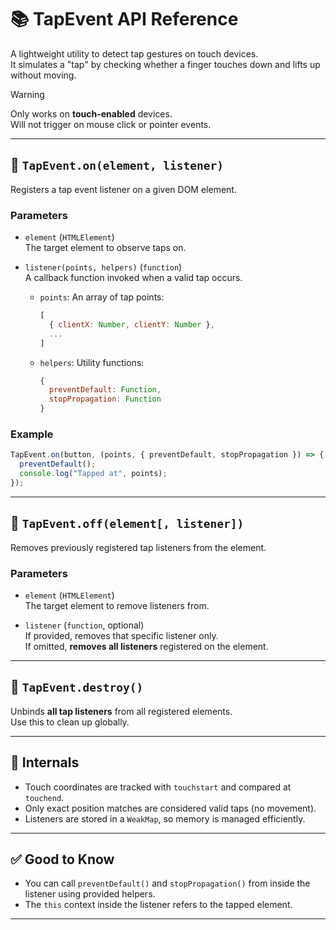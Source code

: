 # 📚 TapEvent API Reference

A lightweight utility to detect tap gestures on touch devices.  
It simulates a "tap" by checking whether a finger touches down and lifts up without moving.

> [!WARNING]
> Only works on **touch-enabled** devices.  
> Will not trigger on mouse click or pointer events.

---

## 🔹 `TapEvent.on(element, listener)`

Registers a tap event listener on a given DOM element.

### Parameters

- `element` (`HTMLElement`)  
  The target element to observe taps on.

- `listener(points, helpers)` (`function`)  
  A callback function invoked when a valid tap occurs.  
  - `points`: An array of tap points:
    ```js
    [
      { clientX: Number, clientY: Number },
      ...
    ]
    ```
  - `helpers`: Utility functions:
    ```js
    {
      preventDefault: Function,
      stopPropagation: Function
    }
    ```

### Example

```js
TapEvent.on(button, (points, { preventDefault, stopPropagation }) => {
  preventDefault();
  console.log("Tapped at", points);
});
```

---

## 🔹 `TapEvent.off(element[, listener])`

Removes previously registered tap listeners from the element.

### Parameters

- `element` (`HTMLElement`)  
  The target element to remove listeners from.

- `listener` (`function`, optional)  
  If provided, removes that specific listener only.  
  If omitted, **removes all listeners** registered on the element.

---

## 🔹 `TapEvent.destroy()`

Unbinds **all tap listeners** from all registered elements.  
Use this to clean up globally.

---

## 🧠 Internals

- Touch coordinates are tracked with `touchstart` and compared at `touchend`.
- Only exact position matches are considered valid taps (no movement).
- Listeners are stored in a `WeakMap`, so memory is managed efficiently.

---

## ✅ Good to Know

- You can call `preventDefault()` and `stopPropagation()` from inside the listener using provided helpers.
- The `this` context inside the listener refers to the tapped element.

---
